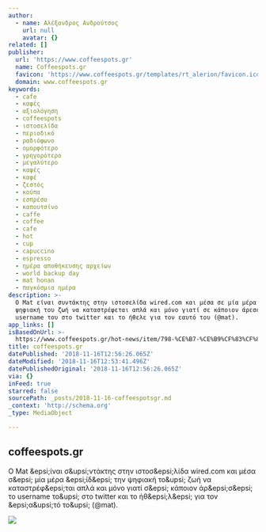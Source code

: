 ```yaml
---
author:
  - name: Αλέξανδρος Ανδρούτσος
    url: null
    avatar: {}
related: []
publisher:
  url: 'https://www.coffeespots.gr'
  name: Coffeespots.gr
  favicon: 'https://www.coffeespots.gr/templates/rt_alerion/favicon.ico'
  domain: www.coffeespots.gr
keywords:
  - cafe
  - καφές
  - αξιολόγηση
  - coffeespots
  - ιστοσελίδα
  - περιοδικό
  - ραδιόφωνο
  - ομορφότερο
  - γρηγορότερο
  - μεγαλύτερο
  - καφές
  - καφέ
  - ζεστός
  - κούπα
  - εσπρέσο
  - καπουτσίνο
  - caffe
  - coffee
  - cafe
  - hot
  - cup
  - capuccino
  - espresso
  - ημέρα αποθήκευσης αρχείων
  - world backup day
  - mat honan
  - παγκόσμια ημέρα
description: >-
  Ο Mat είναι συντάκτης στην ιστοσελίδα wired.com και μέσα σε μία μέρα είδε την
  ψηφιακή του ζωή να καταστρέφεται απλά και μόνο γιατί σε κάποιον άρεσε το
  username του στο twitter και το ήθελε για τον εαυτό του (@mat).
app_links: []
isBasedOnUrl: >-
  https://www.coffeespots.gr/hot-news/item/798-%CE%B7-%CE%B9%CF%83%CF%84%CE%BF%CF%81%CE%AF%CE%B1-%CF%84%CE%BF%CF%85-mat-honan-%CF%84%CE%BF-%CE%AD%CE%BD%CE%B1%CF%85%CF%83%CE%BC%CE%B1-%CF%84%CE%B7%CF%82-%CF%80%CE%B1%CE%B3%CE%BA%CF%8C%CF%83%CE%BC%CE%B9%CE%B1%CF%82-%CE%B7%CE%BC%CE%AD%CF%81%CE%B1%CF%82-%CE%B1%CF%80%CE%BF%CE%B8%CE%AE%CE%BA%CE%B5%CF%85%CF%83%CE%B7%CF%82-%CE%B1%CF%81%CF%87%CE%B5%CE%AF%CF%89%CE%BD
title: coffeespots.gr
datePublished: '2018-11-16T12:56:26.065Z'
dateModified: '2018-11-16T12:53:41.496Z'
datePublishedOriginal: '2018-11-16T12:56:26.065Z'
via: {}
inFeed: true
starred: false
sourcePath: _posts/2018-11-16-coffeespotsgr.md
_context: 'http://schema.org'
_type: MediaObject

---
```

<article style=""><h1>coffeespots.gr</h1><p>Ο Mat &amp;epsi;ίναι σ&amp;upsi;ντάκτης στην ιστοσ&amp;epsi;λίδα wired.com και μέσα σ&amp;epsi; μία μέρα &amp;epsi;ίδ&amp;epsi; την ψηφιακή το&amp;upsi; ζωή να καταστρέφ&amp;epsi;ται απλά και μόνο γιατί σ&amp;epsi; κάποιον άρ&amp;epsi;σ&amp;epsi; το username το&amp;upsi; στο twitter και το ήθ&amp;epsi;λ&amp;epsi; για τον &amp;epsi;α&amp;upsi;τό το&amp;upsi; (@mat).</p><img src="https://www.coffeespots.gr/media/k2/items/cache/9ec5addc67447038d196a2fc30522c2d_XL.jpg" /></article>